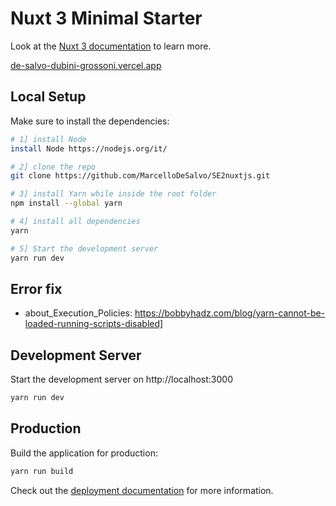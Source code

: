 # Nuxt 3 Minimal Starter

Look at the [Nuxt 3 documentation](https://nuxt.com/docs/getting-started/introduction) to learn more.

[de-salvo-dubini-grossoni.vercel.app](de-salvo-dubini-grossoni.vercel.app)

## Local Setup

Make sure to install the dependencies:

```bash
# 1] install Node
install Node https://nodejs.org/it/

# 2] clone the repo
git clone https://github.com/MarcelloDeSalvo/SE2nuxtjs.git

# 3] install Yarn while inside the root folder
npm install --global yarn

# 4] install all dependencies
yarn

# 5] Start the development server
yarn run dev
```

## Error fix
- about_Execution_Policies: https://bobbyhadz.com/blog/yarn-cannot-be-loaded-running-scripts-disabled]

## Development Server

Start the development server on http://localhost:3000

```bash
yarn run dev
```

## Production

Build the application for production:

```bash
yarn run build
```

Check out the [deployment documentation](https://nuxt.com/docs/getting-started/deployment) for more information.
